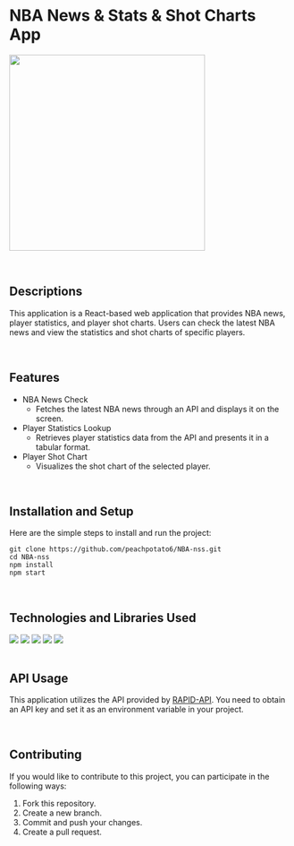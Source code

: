 # NBA News & Stats & Shot Charts App



<img width="350" src="https://github.com/boanlab/study-notes/assets/113777043/7bb5adf4-a9d0-4902-9387-4e6427e391d2">

&nbsp;

## Descriptions

This application is a React-based web application that provides NBA news, player statistics, and player shot charts.
Users can check the latest NBA news and view the statistics and shot charts of specific players.

<br>

## Features

- NBA News Check
   - Fetches the latest NBA news through an API and displays it on the screen.
- Player Statistics Lookup
   - Retrieves player statistics data from the API and presents it in a tabular format.
- Player Shot Chart 
   - Visualizes the shot chart of the selected player.

<br>

## Installation and Setup

Here are the simple steps to install and run the project:

   ```
   git clone https://github.com/peachpotato6/NBA-nss.git
   cd NBA-nss
   npm install
   npm start
   ```

<br>


## Technologies and Libraries Used

<div align=left> 
<img src="https://img.shields.io/badge/react-61DAFB?style=for-the-badge&logo=react&logoColor=black"> 
<img src="https://img.shields.io/badge/axios-5A29E4?style=for-the-badge&logo=axios&logoColor=white">
<img src="https://img.shields.io/badge/d3dotjs-F9A03C?style=for-the-badge&logo=d3dotjs&logoColor=white">
<img src="https://img.shields.io/badge/git-F05032?style=for-the-badge&logo=git&logoColor=white">
<img src="https://img.shields.io/badge/github-181717?style=for-the-badge&logo=github&logoColor=white">
<br>
</div>

<br>

## API Usage

This application utilizes the API provided by [RAPID-API](https://rapidapi.com/hub). You need to obtain an API key and set it as an environment variable in your project.

<br>

## Contributing

If you would like to contribute to this project, you can participate in the following ways:

1. Fork this repository.
2. Create a new branch.
3. Commit and push your changes.
4. Create a pull request.
